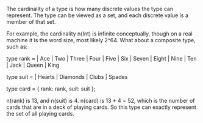 The cardinality of a type is how many discrete values the type can represent. The type can be viewed as a set, and each discrete value is a member of that set. 

For example, the cardinality n(Int) is infinite conceptually, though on a real machine it is the word size, most likely 2^64. What about a composite type, such as:


type rank = | Ace | Two | Three | Four
  | Five | Six | Seven | Eight | Nine | Ten
  | Jack | Queen | King
  
 type suit =
   | Hearts
   | Diamonds
   | Clubs
   | Spades
   
type card = {
  rank: rank,
  suit: suit
};

n(rank) is 13, and n(suit) is 4. n(card) is 13 * 4 = 52, which is the number of cards that are in a deck of playing cards. So this type can exactly represent the set of all playing cards.